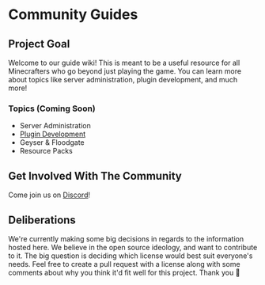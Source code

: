 # Community Guides

## Project Goal

Welcome to our guide wiki! This is meant to be a useful resource for all Minecrafters who go beyond just playing the game. You can learn more about topics like server administration, plugin development, and much more!

### Topics \(Coming Soon\)

* Server Administration
* [Plugin Development](plugin-development/general-guidance.md)
* Geyser & Floodgate
* Resource Packs

## Get Involved With The Community

Come join us on [Discord](https://discord.com/invite/QW2m6bYG4S)!

## Deliberations

We're currently making some big decisions in regards to the information hosted here. We believe in the open source ideology, and want to contribute to it. The big question is deciding which license would best suit everyone's needs. Feel free to create a pull request with a license along with some comments about why you think it'd fit well for this project. Thank you 💖

